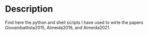 # Description
Find here the python and shell scripts I have used to wirte the papers Giovambattista2015,  Almeida2018, and Almeida2021.
